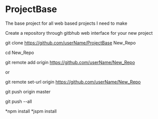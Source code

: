 # ProjectBase
The base project for all web based projects I need to make


Create a repository through gitbhub web interface for your new project


git clone https://github.com/userName/ProjectBase New_Repo

cd New_Repo

git remote add origin  https://github.com/userName/New_Repo

or

git remote set-url origin https://github.com/userName/New_Repo

git push origin master

git push --all

*npm install
*jspm install

